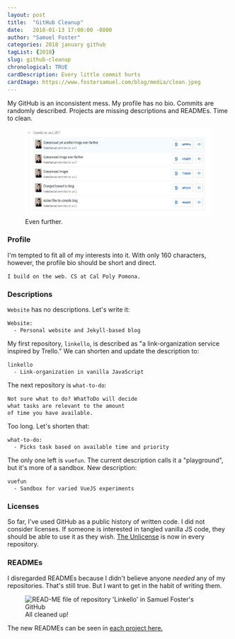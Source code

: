 ```yaml
---
layout: post
title:  "GitHub Cleanup"
date:   2018-01-13 17:00:00 -0800
author: "Samuel Foster"
categories: 2018 january github
tagList: {2018}
slug: github-cleanup
chronological: TRUE
cardDescription: Every little commit hurts
cardImage: https://www.fostersamuel.com/blog/media/clean.jpeg
--- 
```

My GitHub is an inconsistent mess. My profile has no bio. Commits are randomly described. Projects are missing descriptions and READMEs. Time to clean.

<figure class="post-figure">
  <img class="post-figureImage" alt="A selection of commits to project 'website' on FosterSamuel Github account" width="auto" height="200px" src="../media/github_commits.jpg">
  <figcaption class="post-figureCaption">Even further.</figcaption>
</figure>

### Profile 

I'm tempted to fit all of my interests into it. With only 160 characters, however, the profile bio should be short and direct. 

```
I build on the web. CS at Cal Poly Pomona.
```

### Descriptions

```Website``` has no descriptions. Let's write it:

```
Website:
  - Personal website and Jekyll-based blog
```

My first repository, ```linkello```, is described as "a link-organization service inspired by Trello." We can shorten and update the description to:

```
linkello
  - Link-organization in vanilla JavaScript
```

The next repository is ```what-to-do```:

```
Not sure what to do? WhatToDo will decide 
what tasks are relevant to the amount 
of time you have available.
```

Too long. Let's shorten that:

```
what-to-do:
  - Picks task based on available time and priority
```

The only one left is ```vuefun```. The current description calls it a "playground", but it's more of a sandbox. New description:

```
vuefun
  - Sandbox for varied VueJS experiments
```

### Licenses

So far, I've used GitHub as a public history of written code. I did not consider licenses. If someone is interested in tangled vanilla JS code, they should be able to use it as they wish. <a target="_blank" class="post-writtenLink" href="https://choosealicense.com/licenses/unlicense/">The Unlicense</a> is now in every repository.

### READMEs

I disregarded READMEs because I didn't believe anyone *needed* any of my repositories. That's still true. But I want to get in the habit of writing them.

<figure class="post-figure">
	<img class="post-figureImage" alt="READ-ME file of repository 'Linkello' in Samuel Foster's GitHub" width="auto" height="200px" src="../media/linkellos_readme.jpg">
	<figcaption class="post-figureCaption">All cleaned up!</figcaption>
</figure>


The new READMEs can be seen in <a target="_blank" class="post-writtenLink" href="https://www.github.com/fostersamuel">each project here.</a>